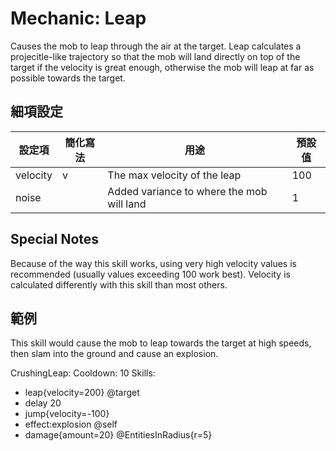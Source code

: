 Mechanic: Leap
==============

Causes the mob to leap through the air at the target. Leap calculates a
projecitle-like trajectory so that the mob will land directly on top of
the target if the velocity is great enough, otherwise the mob will leap
at far as possible towards the target.

細項設定
----------

| 設定項 | 簡化寫法 | 用途 | 預設值 |
|-----------|---------|-------------------------------------------|---------------|
| velocity  | v   | The max velocity of the leap  | 100   |
| noise | | Added variance to where the mob will land | 1 |

  

Special Notes
-------------

Because of the way this skill works, using very high velocity values is
recommended (usually values exceeding 100 work best). Velocity is
calculated differently with this skill than most others.

範例
--------

This skill would cause the mob to leap towards the target at high
speeds, then slam into the ground and cause an explosion.

CrushingLeap:
  Cooldown: 10
  Skills:
  - leap{velocity=200} @target
  - delay 20
  - jump{velocity=-100}
  - effect:explosion @self
  - damage{amount=20} @EntitiesInRadius{r=5}